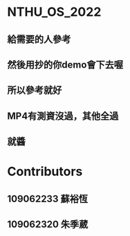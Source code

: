 # NTHU_OS_2022
## 給需要的人參考
## 然後用抄的你demo會下去喔
## 所以參考就好
## MP4有測資沒過，其他全過
## 就醬
# Contributors 
## 109062233 蘇裕恆
## 109062320 朱季葳
